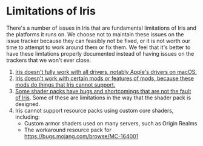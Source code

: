 # Limitations of Iris

There's a number of issues in Iris that are fundamental limitations of Iris and the platforms it runs on. We choose not to maintain these issues on the issue tracker because they can feasibly not be fixed, or it is not worth our time to attempt to work around them or fix them. We feel that it's better to have these limtations properly documented instead of having issues on the trackers that we won't ever close.

1. [Iris doesn't fully work with all drivers, notably Apple's drivers on macOS.](drivers.md)
2. [Iris doesn't work with certain mods or features of mods, because these mods do things that Iris cannot support.](incompatible-mods.md)
3. [Some shader packs have bugs and shortcomings that are not the fault of Iris](../ShaderpackBugs.md). Some of these are limitations in the way that the shader pack is designed.
4. Iris cannot support resource packs using custom core shaders, including:
    - Custom armor shaders used on many servers, such as Origin Realms
    - The workaround resource pack for https://bugs.mojang.com/browse/MC-164001
